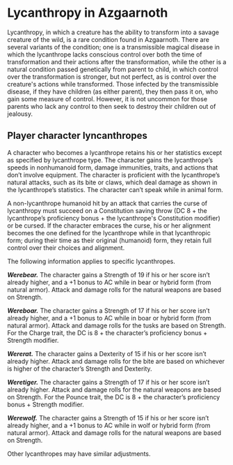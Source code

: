 # Lycanthropy in Azgaarnoth

Lycanthropy, in which a creature has the ability to transform into a savage creature of the wild, is a rare condition found in Azgaarnoth. There are several variants of the condition; one is a transmissible magical disease in which the lycanthrope lacks conscious control over both the time of transformation and their actions after the transformation, while the other is a natural condition passed genetically from parent to child, in which control over the transformation is stronger, but not perfect, as is control over the creature's actions while transformed. Those infected by the transmissible disease, if they have children (as either parent), they then pass it on, who gain some measure of control. However, it is not uncommon for those parents who lack any control to then seek to destroy their children out of jealousy.

## Player character lyncanthropes

A character who becomes a lycanthrope retains his or her statistics except as specified by lycanthrope type. The character gains the lycanthrope’s speeds in nonhumanoid form, damage immunities, traits, and actions that don’t involve equipment. The character is proficient with the lycanthrope’s natural attacks, such as its bite or claws, which deal damage as shown in the lycanthrope’s statistics. The character can’t speak while in animal form.

A non-lycanthrope humanoid hit by an attack that carries the curse of lycanthropy must succeed on a Constitution saving throw (DC 8 + the lycanthrope’s proficiency bonus + the lycanthrope's Constitution modifier) or be cursed. If the character embraces the curse, his or her alignment becomes the one defined for the lycanthrope while in that lycanthropic form; during their time as their original (humanoid) form, they retain full control over their choices and alignment.

The following information applies to specific lycanthropes.

***Werebear.*** The character gains a Strength of 19 if his or her score isn’t already higher, and a +1 bonus to AC while in bear or hybrid form (from natural armor). Attack and damage rolls for the natural weapons are based on Strength.

***Wereboar.*** The character gains a Strength of 17 if his or her score isn’t already higher, and a +1 bonus to AC while in boar or hybrid form (from natural armor). Attack and damage rolls for the tusks are based on Strength. For the Charge trait, the DC is 8 + the character’s proficiency bonus + Strength modifier.

***Wererat.*** The character gains a Dexterity of 15 if his or her score isn’t already higher. Attack and damage rolls for the bite are based on whichever is higher of the character’s Strength and Dexterity.

***Weretiger.*** The character gains a Strength of 17 if his or her score isn’t already higher. Attack and damage rolls for the natural weapons are based on Strength. For the Pounce trait, the DC is 8 + the character’s proficiency bonus + Strength modifier.

***Werewolf.*** The character gains a Strength of 15 if his or her score isn’t already higher, and a +1 bonus to AC while in wolf or hybrid form (from natural armor). Attack and damage rolls for the natural weapons are based on Strength.

Other lycanthropes may have similar adjustments.
